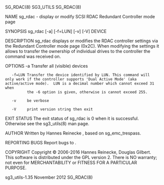 SG_RDAC(8)                                                                                        SG3_UTILS                                                                                        SG_RDAC(8)



NAME
       sg_rdac - display or modify SCSI RDAC Redundant Controller mode page

SYNOPSIS
       sg_rdac [-a] [-f=LUN] [-v] [-V] DEVICE

DESCRIPTION
       sg_rdac  displays  or modifies the RDAC controller settings via the Redundant Controller mode page (0x2C). When modifying the settings it allows to transfer the ownership of individual drives to the
       controller the command was received on.

OPTIONS
       -a     Transfer all (visible) devices

       -f=LUN Transfer the device identified by LUN. This command will only work if the controller supports 'Dual Active Mode' (aka active/active mode).  LUN is a decimal number which cannot exceed 31 when
              the -6 option is given, otherwise is cannot exceed 255.

       -v     be verbose

       -V     print version string then exit

EXIT STATUS
       The exit status of sg_rdac is 0 when it is successful. Otherwise see the sg3_utils(8) man page.

AUTHOR
       Written by Hannes Reinecke <hare at suse dot com>, based on sg_emc_trespass.

REPORTING BUGS
       Report bugs to <dgilbert at interlog dot com>.

COPYRIGHT
       Copyright © 2006-2016 Hannes Reinecke, Douglas Gilbert.
       This software is distributed under the GPL version 2. There is NO warranty; not even for MERCHANTABILITY or FITNESS FOR A PARTICULAR PURPOSE.



sg3_utils-1.35                                                                                  November 2012                                                                                      SG_RDAC(8)
